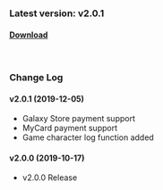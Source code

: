 ### Latest version: v2.0.1

#### [Download](https://xyuditqzezxs1008973.cdn.ntruss.com/sdk/GamePotSDK_Android_1205.zip)

<br/>

### Change Log

#### v2.0.1 (2019-12-05)

- Galaxy Store payment support
- MyCard payment support
- Game character log function added

#### v2.0.0 (2019-10-17)

- v2.0.0 Release
